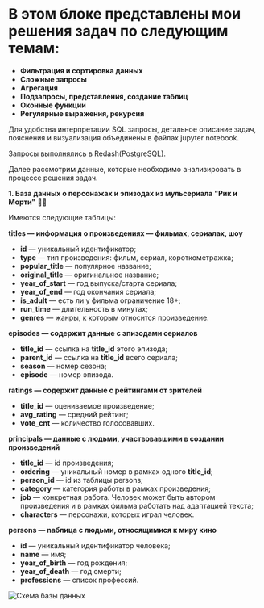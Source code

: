 # В этом блоке представлены мои решения задач по следующим темам:

* **Фильтрация и сортировка данных**
* **Сложные запросы**
* **Агрегация**
* **Подзапросы, представления, создание таблиц**
* **Оконные функции**
* **Регулярные выражения, рекурсия**


Для удобства интерпретации SQL запросы, детальное описание задач, пояснения и визуализация объединены в файлах jupyter notebook.

Запросы выполнялись в Redash(PostgreSQL).

Далее рассмотрим данные, которые необходимо анализировать в процессе решения задач.

**1. База данных о персонажах и эпизодах из мульсериала "Рик и Морти"** 👩‍🎤

Имеются следующие таблицы:

**titles — информация о произведениях — фильмах, сериалах, шоу**

* **id** — уникальный идентификатор;
* **type** — тип произведения: фильм, сериал, короткометражка;
* **popular_title** — популярное название;
* **original_title** — оригинальное название;
* **year_of_start** — год выпуска/старта сериала;
* **year_of_end** — год окончания сериала;
* **is_adult** — есть ли у фильма ограничение 18+;
* **run_time** — длительность в минутах;
* **genres** — жанры, к которым относится произведение.

**episodes — содержит данные с эпизодами сериалов**

* **title_id** — ссылка на **title_id** этого эпизода;
* **parent_id** — ссылка на **title_id** всего сериала;
* **season** — номер сезона;
* **episode** — номер эпизода.

**ratings — содержит данные с рейтингами от зрителей**

* **title_id** — оцениваемое произведение;
* **avg_rating** — средний рейтинг;
* **vote_cnt** — количество голосовавших.

**principals — данные с людьми, участвовавшими в создании произведений**

* **title_id** — id произведения;
* **ordering** — уникальный номер в рамках одного **title_id**;
* **person_id** — id из таблицы persons;
* **category** — категория работы в рамках произведения;
* **job** — конкретная работа. Человек может быть автором произведения и в рамках фильма работать над адаптацией текста;
* **characters** — персонажи, которых играл человек.

**persons — nаблица с людьми, относящимися к миру кино**

* **id** — уникальный идентификатор человека;
* **name** — имя;
* **year_of_birth** — год рождения;
* **year_of_death** — год смерти;
* **professions** — список профессий.

![Схема базы данных](https://storage.yandexcloud.net/klms-public/production/learning-content/434/4009/36450/101099/521981/photo_2024-07-29_23-09-13.jpg)
